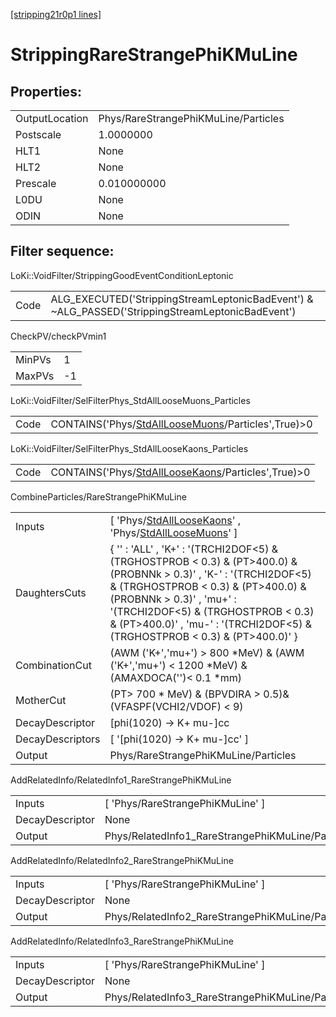 [[stripping21r0p1 lines]](./stripping21r0p1-index)

# StrippingRareStrangePhiKMuLine

## Properties:

|                |                                      |
|----------------|--------------------------------------|
| OutputLocation | Phys/RareStrangePhiKMuLine/Particles |
| Postscale      | 1.0000000                            |
| HLT1           | None                                 |
| HLT2           | None                                 |
| Prescale       | 0.010000000                          |
| L0DU           | None                                 |
| ODIN           | None                                 |

## Filter sequence:

LoKi::VoidFilter/StrippingGoodEventConditionLeptonic

|      |                                                                                                  |
|------|--------------------------------------------------------------------------------------------------|
| Code | ALG_EXECUTED('StrippingStreamLeptonicBadEvent') & ~ALG_PASSED('StrippingStreamLeptonicBadEvent') |

CheckPV/checkPVmin1

|        |     |
|--------|-----|
| MinPVs | 1   |
| MaxPVs | -1  |

LoKi::VoidFilter/SelFilterPhys_StdAllLooseMuons_Particles

|      |                                                                                                           |
|------|-----------------------------------------------------------------------------------------------------------|
| Code | CONTAINS('Phys/[StdAllLooseMuons](./stripping21r0p1-commonparticles-stdallloosemuons)/Particles',True)\>0 |

LoKi::VoidFilter/SelFilterPhys_StdAllLooseKaons_Particles

|      |                                                                                                           |
|------|-----------------------------------------------------------------------------------------------------------|
| Code | CONTAINS('Phys/[StdAllLooseKaons](./stripping21r0p1-commonparticles-stdallloosekaons)/Particles',True)\>0 |

CombineParticles/RareStrangePhiKMuLine

|                  |                                                                                                                                                                                                                                                                                                                    |
|------------------|--------------------------------------------------------------------------------------------------------------------------------------------------------------------------------------------------------------------------------------------------------------------------------------------------------------------|
| Inputs           | [ 'Phys/[StdAllLooseKaons](./stripping21r0p1-commonparticles-stdallloosekaons)' , 'Phys/[StdAllLooseMuons](./stripping21r0p1-commonparticles-stdallloosemuons)' ]                                                                                                                                                |
| DaughtersCuts    | { '' : 'ALL' , 'K+' : '(TRCHI2DOF\<5) & (TRGHOSTPROB \< 0.3) & (PT\>400.0) & (PROBNNk \> 0.3)' , 'K-' : '(TRCHI2DOF\<5) & (TRGHOSTPROB \< 0.3) & (PT\>400.0) & (PROBNNk \> 0.3)' , 'mu+' : '(TRCHI2DOF\<5) & (TRGHOSTPROB \< 0.3) & (PT\>400.0)' , 'mu-' : '(TRCHI2DOF\<5) & (TRGHOSTPROB \< 0.3) & (PT\>400.0)' } |
| CombinationCut   | (AWM ('K+','mu+') \> 800 \*MeV) & (AWM ('K+','mu+') \< 1200 \*MeV) & (AMAXDOCA('')\< 0.1 \*mm)                                                                                                                                                                                                                     |
| MotherCut        | (PT\> 700 \* MeV) & (BPVDIRA \> 0.5)& (VFASPF(VCHI2/VDOF) \< 9)                                                                                                                                                                                                                                                    |
| DecayDescriptor  | [phi(1020) -\> K+ mu-]cc                                                                                                                                                                                                                                                                                         |
| DecayDescriptors | [ '[phi(1020) -\> K+ mu-]cc' ]                                                                                                                                                                                                                                                                                 |
| Output           | Phys/RareStrangePhiKMuLine/Particles                                                                                                                                                                                                                                                                               |

AddRelatedInfo/RelatedInfo1_RareStrangePhiKMuLine

|                 |                                                   |
|-----------------|---------------------------------------------------|
| Inputs          | [ 'Phys/RareStrangePhiKMuLine' ]                |
| DecayDescriptor | None                                              |
| Output          | Phys/RelatedInfo1_RareStrangePhiKMuLine/Particles |

AddRelatedInfo/RelatedInfo2_RareStrangePhiKMuLine

|                 |                                                   |
|-----------------|---------------------------------------------------|
| Inputs          | [ 'Phys/RareStrangePhiKMuLine' ]                |
| DecayDescriptor | None                                              |
| Output          | Phys/RelatedInfo2_RareStrangePhiKMuLine/Particles |

AddRelatedInfo/RelatedInfo3_RareStrangePhiKMuLine

|                 |                                                   |
|-----------------|---------------------------------------------------|
| Inputs          | [ 'Phys/RareStrangePhiKMuLine' ]                |
| DecayDescriptor | None                                              |
| Output          | Phys/RelatedInfo3_RareStrangePhiKMuLine/Particles |
